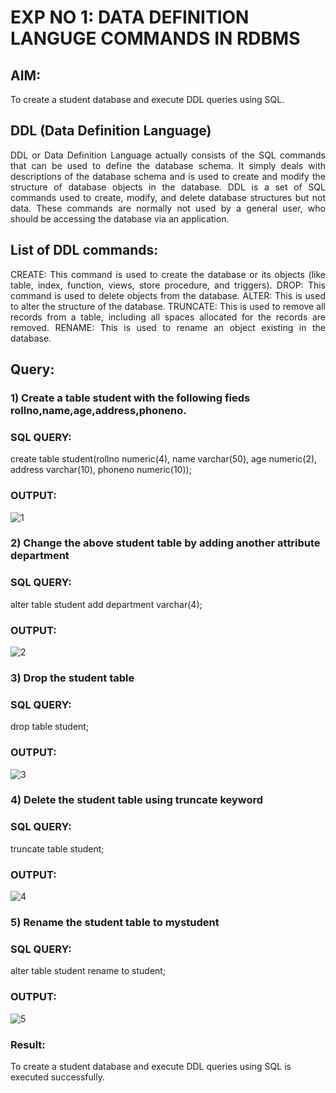 # EXP NO 1: DATA DEFINITION LANGUGE COMMANDS IN RDBMS

## AIM:
To create a student database and execute DDL queries using SQL.


## DDL (Data Definition Language)
<div align="justify">
DDL or Data Definition Language actually consists of the SQL commands that can be used to define the database schema. It simply deals with descriptions of the database schema and is used to create and modify the structure of database objects in the database. DDL is a set of SQL commands used to create, modify, and delete database structures but not data. These commands are normally not used by a general user, who should be accessing the database via an application.
</div>
 
## List of DDL commands: 
<div align="justify">
CREATE: This command is used to create the database or its objects (like table, index, function, views, store procedure, and triggers).
DROP: This command is used to delete objects from the database.
ALTER: This is used to alter the structure of the database.
TRUNCATE: This is used to remove all records from a table, including all spaces allocated for the records are removed.
RENAME: This is used to rename an object existing in the database.
</div>

## Query:
### 1) Create a table student with the following fieds rollno,name,age,address,phoneno.

### SQL QUERY: 
create table student(rollno numeric(4), name varchar(50), age numeric(2),
address varchar(10), phoneno numeric(10));
### OUTPUT:
![1](https://github.com/chaitanya18c/F2_DBMS/assets/119392724/13a8bdd4-aa0c-4851-b9e9-77498857dd4e)

### 2) Change the above student table by adding another attribute department

### SQL QUERY: 
alter table student add department varchar(4);

### OUTPUT:
![2](https://github.com/chaitanya18c/F2_DBMS/assets/119392724/054ac71f-b9fe-46e7-b046-5963b5525820)

### 3) Drop the student table
 
### SQL QUERY: 
drop table student;

### OUTPUT:
![3](https://github.com/chaitanya18c/F2_DBMS/assets/119392724/a25cd0e3-ac55-4a2f-88e1-297346d9cd56)

### 4) Delete the student table using truncate keyword

### SQL QUERY: 
truncate table student;

### OUTPUT:
![4](https://github.com/chaitanya18c/F2_DBMS/assets/119392724/44e4b5de-2760-4776-adeb-1412433ef304)

### 5) Rename the student table to mystudent

### SQL QUERY: 
alter table student rename to student;

### OUTPUT:
![5](https://github.com/chaitanya18c/F2_DBMS/assets/119392724/524d9009-62ef-4939-9f64-923d59a19fca)

### Result:
To create a student database and execute DDL queries using SQL is executed successfully.
